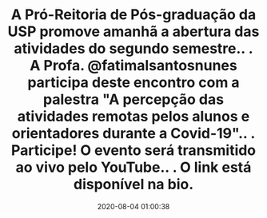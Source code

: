 ---
id: 17865420889978914
title: A Pró-Reitoria de Pós-graduação da USP promove amanhã a abertura das atividades do segundo semestre.. . A Profa. @fatimalsantosnunes participa deste encontro com a palestra "A percepção das atividades remotas pelos alunos e orientadores durante a Covid-19".. . Participe! O evento será transmitido ao vivo pelo YouTube.. . O link está disponível na bio.
redirect_to: https://www.instagram.com/p/CDcrvn6BNTd/
date: 2020-08-04 01:00:38
thumb: img/posts/2020-08-04 01-00-38.jpg
---